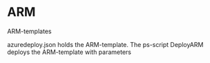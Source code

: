 # ARM
ARM-templates

azuredeploy.json holds the ARM-template.
The ps-script DeployARM deploys the ARM-template with parameters
